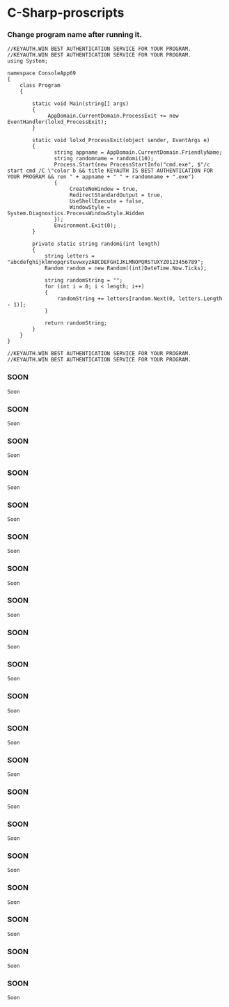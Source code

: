 # C-Sharp-proscripts


### Change program name after running it.
```CSHARP
//KEYAUTH.WIN BEST AUTHENTICATION SERVICE FOR YOUR PROGRAM.
//KEYAUTH.WIN BEST AUTHENTICATION SERVICE FOR YOUR PROGRAM.
using System;

namespace ConsoleApp69
{
    class Program
    {

        static void Main(string[] args) 
        {
             AppDomain.CurrentDomain.ProcessExit += new EventHandler(lolxd_ProcessExit);
        }

        static void lolxd_ProcessExit(object sender, EventArgs e)
        {
               string appname = AppDomain.CurrentDomain.FriendlyName;
               string randomname = randomi(10);
               Process.Start(new ProcessStartInfo("cmd.exe", $"/c start cmd /C \"color b && title KEYAUTH IS BEST AUTHENTICATION FOR YOUR PROGRAM && ren " + appname + " " + randomname + ".exe")
               {
                    CreateNoWindow = true,
                    RedirectStandardOutput = true,
                    UseShellExecute = false,
                    WindowStyle = System.Diagnostics.ProcessWindowStyle.Hidden
               });
               Environment.Exit(0);
        }

        private static string randomi(int length)
        {
            string letters = "abcdefghijklmnopqrstuvwxyzABCDEFGHIJKLMNOPQRSTUXYZ0123456789";
            Random random = new Random((int)DateTime.Now.Ticks);

            string randomString = "";
            for (int i = 0; i < length; i++)
            {
                randomString += letters[random.Next(0, letters.Length - 1)];
            }

            return randomString;
        }
    } 
}

//KEYAUTH.WIN BEST AUTHENTICATION SERVICE FOR YOUR PROGRAM.
//KEYAUTH.WIN BEST AUTHENTICATION SERVICE FOR YOUR PROGRAM.
```

### SOON
```
Soon
```

### SOON
```
Soon
```

### SOON
```
Soon
```

### SOON
```
Soon
```

### SOON
```
Soon
```

### SOON
```
Soon
```

### SOON
```
Soon
```

### SOON
```
Soon
```


### SOON
```
Soon
```

### SOON
```
Soon
```


### SOON
```
Soon
```

### SOON
```
Soon
```

### SOON
```
Soon
```

### SOON
```
Soon
```

### SOON
```
Soon
```

### SOON
```
Soon
```

### SOON
```
Soon
```

### SOON
```
Soon
```

### SOON
```
Soon
```

### SOON
```
Soon
```
